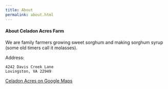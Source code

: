 ```yaml
---
title: About
permalink: about.html
---
```



#### About Celadon Acres Farm

We are family farmers growing sweet sorghum and making sorghum syrup (some old timers call it molasses).

Address:
```
4242 Davis Creek Lane
Lovingston, VA 22949
```

[Celadon Acres on Google Maps](https://www.google.com/maps/place/Celadon+Acres+Farm/@37.8103661,-78.904618,17z/data=!3m1!4b1!4m5!3m4!1s0x89b36cc1a43abfd9:0xd5a8df784235cd4a!8m2!3d37.8103661!4d-78.9024293)


